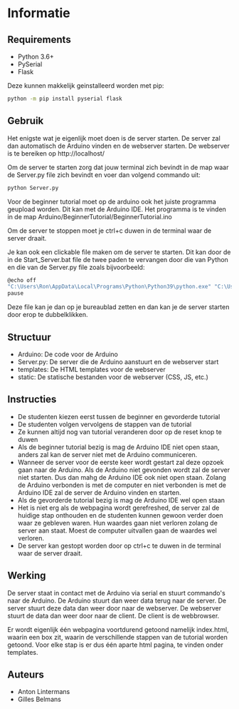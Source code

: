 # Informatie

## Requirements
- Python 3.6+
- PySerial
- Flask

Deze kunnen makkelijk geinstalleerd worden met pip:
```bash
python -m pip install pyserial flask
```

## Gebruik
Het enigste wat je eigenlijk moet doen is de server starten. De server zal dan automatisch de Arduino vinden en de webserver starten. De webserver is te bereiken op http://localhost/

Om de server te starten zorg dat jouw terminal zich bevindt in de map waar de Server.py file zich bevindt en voer dan volgend commando uit:
```bash
python Server.py
```

Voor de beginner tutorial moet op de arduino ook het juiste programma geupload worden. Dit kan met de Arduino IDE. Het programma is te vinden in de map Arduino/BeginnerTutorial/BeginnerTutorial.ino

Om de server te stoppen moet je ctrl+c duwen in de terminal waar de server draait.


Je kan ook een clickable file maken om de server te starten. Dit kan door de in de Start_Server.bat file de twee paden te vervangen door die van Python en die van de Server.py file zoals bijvoorbeeld:
```bash
@echo off
"C:\Users\Ron\AppData\Local\Programs\Python\Python39\python.exe" "C:\Users\Ron\Desktop\Startersdagen\Informatie\Server.py"
pause
```
Deze file kan je dan op je bureaublad zetten en dan kan je de server starten door erop te dubbelklikken.


## Structuur
- Arduino: De code voor de Arduino
- Server.py: De server die de Arduino aanstuurt en de webserver start
- templates: De HTML templates voor de webserver
- static: De statische bestanden voor de webserver (CSS, JS, etc.)

## Instructies
- De studenten kiezen eerst tussen de beginner en gevorderde tutorial
- De studenten volgen vervolgens de stappen van de tutorial 
- Ze kunnen altijd nog van tutorial veranderen door op de reset knop te duwen
- Als de beginner tutorial bezig is mag de Arduino IDE niet open staan, anders zal kan de server niet met de Arduino communiceren.
- Wanneer de server voor de eerste keer wordt gestart zal deze opzoek gaan naar de Arduino. Als de Arduino niet gevonden wordt zal de server niet starten. Dus dan mahg de Arduino IDE ook niet open staan. Zolang de Arduino verbonden is met de computer en niet verbonden is met de Arduino IDE zal de server de Arduino vinden en starten.
- Als de gevorderde tutorial bezig is mag de Arduino IDE wel open staan
- Het is niet erg als de webpagina wordt gerefreshed, de server zal de huidige stap onthouden en de studenten kunnen gewoon verder doen waar ze gebleven waren. Hun waardes gaan niet verloren zolang de server aan staat. Moest de computer uitvallen gaan de waardes wel verloren. 
- De server kan gestopt worden door op ctrl+c te duwen in de terminal waar de server draait.



## Werking
De server staat in contact met de Arduino via serial en stuurt commando's naar de Arduino. De Arduino stuurt dan weer data terug naar de server. De server stuurt deze data dan weer door naar de webserver. De webserver stuurt de data dan weer door naar de client. De client is de webbrowser. 

Er wordt eigenlijk één webpagina voortdurend getoond namelijk index.html, waarin een box zit, waarin de verschillende stappen van de tutorial worden getoond. Voor elke stap is er dus één aparte html pagina, te vinden onder templates. 

## Auteurs 
- Anton Lintermans
- Gilles Belmans

